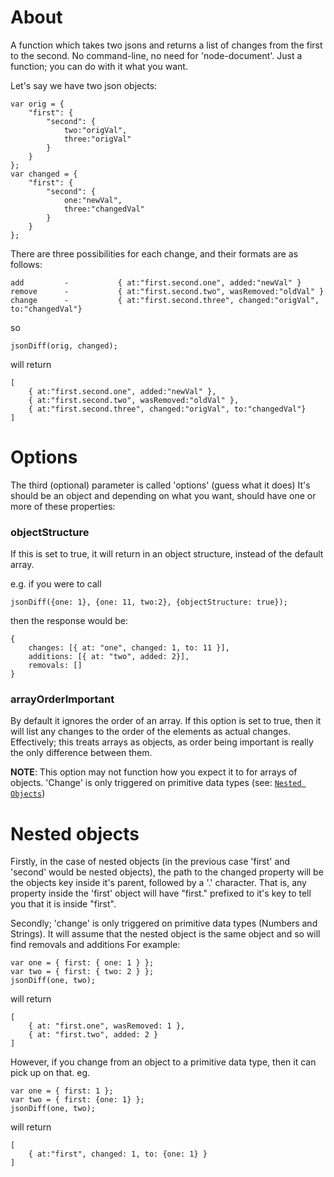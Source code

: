 # About

A function which takes two jsons and returns a list of changes from the first to the second. No command-line, no need for 'node-document'. Just a function; you can do with it what you want.

Let's say we have two json objects:
```
var orig = { 
	"first": { 
		"second": { 
			two:"origVal", 
			three:"origVal" 
		} 
	} 
};
var changed = { 
	"first": { 
		"second": { 
			one:"newVal", 
			three:"changedVal" 
		} 
	} 
};
```

There are three possibilities for each change, and their formats are as follows:
```
add			-			{ at:"first.second.one", added:"newVal" }
remove		-			{ at:"first.second.two", wasRemoved:"oldVal" }
change		-			{ at:"first.second.three", changed:"origVal", to:"changedVal"}
```

so
```
jsonDiff(orig, changed);
```
will return 
```
[
	{ at:"first.second.one", added:"newVal" },
	{ at:"first.second.two", wasRemoved:"oldVal" },
	{ at:"first.second.three", changed:"origVal", to:"changedVal"}
]
```

# Options
The third (optional) parameter is called 'options' (guess what it does)
It's should be an object and depending on what you want, should have one or more of these properties:
<h3>objectStructure</h3>
If this is set to true, it will return in an object structure, instead of the default array.

e.g. if you were to call
```
jsonDiff({one: 1}, {one: 11, two:2}, {objectStructure: true});
```
then the response would be:
```
{
	changes: [{ at: "one", changed: 1, to: 11 }],
	additions: [{ at: "two", added: 2}],
	removals: []
}
```
<h3>arrayOrderImportant</h3>
By default it ignores the order of an array. If this option is set to true, then it will list any changes to the order of the elements as actual changes. Effectively; this treats arrays as objects, as order being important is really the only difference between them.

<b>NOTE</b>: This option may not function how you expect it to for arrays of objects. 'Change' is only triggered on primitive data types (see: [`Nested Objects`](#nested-objects))


# Nested objects

Firstly, in the case of nested objects (in the previous case 'first' and 'second' would be nested objects), the path to the changed property will be the objects key inside it's parent, followed by a '.' character. That is, any property inside the 'first' object will have "first." prefixed to it's key to tell you that it is inside "first".

Secondly; 'change' is only triggered on primitive data types (Numbers and Strings). It will assume that the nested object is the same object and so will find removals and additions
For example:
```
var one = { first: { one: 1 } };
var two = { first: { two: 2 } };
jsonDiff(one, two);
```
will return
```
[
	{ at: "first.one", wasRemoved: 1 },
	{ at: "first.two", added: 2 }
]
```

However, if you change from an object to a primitive data type, then it can pick up on that.
eg.
```
var one = { first: 1 };
var two = { first: {one: 1} };
jsonDiff(one, two);
```
will return
```
[
	{ at:"first", changed: 1, to: {one: 1} }
]
```